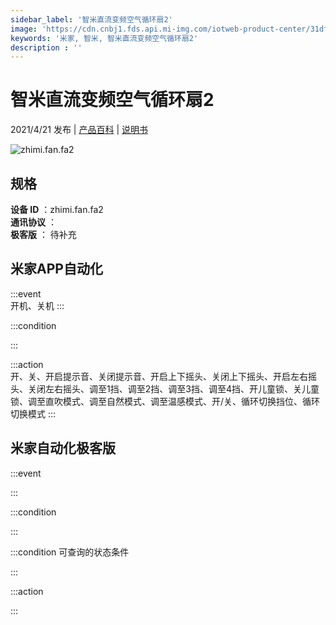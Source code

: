 ```yaml
---
sidebar_label: '智米直流变频空气循环扇2'
image: 'https://cdn.cnbj1.fds.api.mi-img.com/iotweb-product-center/31df39f5a20d63058caf91a47e2e47ff_循环扇2-168.png?GalaxyAccessKeyId=AKVGLQWBOVIRQ3XLEW&Expires=9223372036854775807&Signature=QdhHn3B5lFLQRgM79aM2ozRE1Jo='
keywords: '米家, 智米, 智米直流变频空气循环扇2'
description : ''
---
```

# 智米直流变频空气循环扇2

2021/4/21 发布 | [产品百科](https://home.mi.com/webapp/content/baike/product/index.html?model=zhimi.fan.fa2/) | [说明书](https://home.mi.com/views/introduction.html?model=zhimi.fan.fa2&region=cn)

![zhimi.fan.fa2](https://cdn.cnbj1.fds.api.mi-img.com/iotweb-product-center/31df39f5a20d63058caf91a47e2e47ff_循环扇2-168.png?GalaxyAccessKeyId=AKVGLQWBOVIRQ3XLEW&Expires=9223372036854775807&Signature=QdhHn3B5lFLQRgM79aM2ozRE1Jo=)

## 规格  
> 
**设备 ID** ：zhimi.fan.fa2  
**通讯协议** ：  
**极客版**  ： 待补充 


## 米家APP自动化  

:::event  
开机、关机
:::

:::condition  

:::

:::action   
开、关、开启提示音、关闭提示音、开启上下摇头、关闭上下摇头、开启左右摇头、关闭左右摇头、调至1挡、调至2挡、调至3挡、调至4挡、开儿童锁、关儿童锁、调至直吹模式、调至自然模式、调至温感模式、开/关、循环切换挡位、循环切换模式
:::

## 米家自动化极客版  

:::event  

:::

:::condition  

:::

:::condition 可查询的状态条件  

:::

:::action  

:::

        
